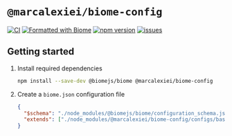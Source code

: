 # `@marcalexiei/biome-config`

[![CI][CIBadge]][CIURL]
[![Formatted with Biome][CodeStyleBadge]][CodeStyleURL]
[![npm version][npmVersionBadge]][npmVersionURL]
[![issues][issuesBadge]][issuesURL]

[CIBadge]: https://github.com/marcalexiei/biome-config/actions/workflows/CI.yml/badge.svg
[CIURL]: https://github.com/marcalexiei/biome-config/actions/workflows/CI.yml
[CodeStyleBadge]: https://img.shields.io/badge/Formatted_with-Biome-60a5fa?style=flat&logo=biome
[CodeStyleURL]: https://biomejs.dev/
[npmVersionBadge]: https://img.shields.io/npm/v/@marcalexiei/biome-config.svg?style=flat-square
[npmVersionURL]: https://www.npmjs.com/package/@marcalexiei/biome-config
[issuesBadge]: https://img.shields.io/github/issues/marcalexiei/biome-config.svg
[issuesURL]: https://github.com/marcalexiei/biome-config/issues

## Getting started

1. Install required dependencies

   ```sh
   npm install --save-dev @biomejs/biome @marcalexiei/biome-config
   ```

2. Create a `biome.json` configuration file

   ```json
   {
     "$schema": "./node_modules/@biomejs/biome/configuration_schema.json",
     "extends": ["./node_modules/@marcalexiei/biome-config/configs/base.json"],
   }
   ```
